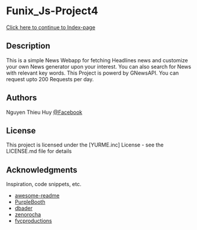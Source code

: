 # Funix_Js-Project4
[Click here to continue to Index-page](https://nguyenthieuhuy.github.io/Funix_Js-Project4/Project4.html)

## Description
This is a simple News Webapp for fetching Headlines news and customize your own News generator upon your interest.
You can also search for News with relevant key words.
This Project is powerd by GNewsAPI. You can request upto 200 Requests per day.

## Authors

Nguyen Thieu Huy
[@Facebook](https://www.facebook.com/huy.nguyenthieu.90/)

## License

This project is licensed under the [YURME.inc] License - see the LICENSE.md file for details

## Acknowledgments

Inspiration, code snippets, etc.
* [awesome-readme](https://github.com/matiassingers/awesome-readme)
* [PurpleBooth](https://gist.github.com/PurpleBooth/109311bb0361f32d87a2)
* [dbader](https://github.com/dbader/readme-template)
* [zenorocha](https://gist.github.com/zenorocha/4526327)
* [fvcproductions](https://gist.github.com/fvcproductions/1bfc2d4aecb01a834b46)
